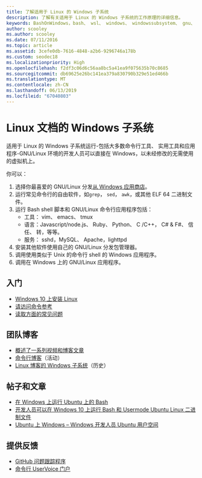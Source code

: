 ```yaml
---
title: 了解适用于 Linux 的 Windows 子系统
description: 了解有关适用于 Linux 的 Windows 子系统的工作原理的详细信息。
keywords: BashOnWindows，bash、 wsl、 windows、 windowssubsystem、 gnu、 linux
author: scooley
ms.author: scooley
ms.date: 07/11/2016
ms.topic: article
ms.assetid: 3cefe0db-7616-4848-a2b6-9296746a178b
ms.custom: seodec18
ms.localizationpriority: High
ms.openlocfilehash: f2df3c06d6c56aa8bc5a41ea9f075635b70c8685
ms.sourcegitcommit: db69625e26bc141ea379a830790b329e51ed466b
ms.translationtype: MT
ms.contentlocale: zh-CN
ms.lasthandoff: 06/13/2019
ms.locfileid: "67040803"
---
```

# <a name="windows-subsystem-for-linux-documentation"></a>Linux 文档的 Windows 子系统

适用于 Linux 的 Windows 子系统运行-包括大多数命令行工具、 实用工具和应用程序-GNU/Linux 环境的开发人员可以直接在 Windows，以未经修改的无需使用的虚拟机上。  

你可以：

1. 选择你最喜爱的 GNU/Linux 分发[从 Windows 应用商店](https://aka.ms/wslstore)。
1. 运行常见命令行的自由软件，如`grep`， `sed`， `awk`，或其他 ELF 64 二进制文件。 
1. 运行 Bash shell 脚本和 GNU/Linux 命令行应用程序包括：  
    * 工具： vim、 emacs、 tmux
    * 语言：Javascript/node.js、 Ruby、 Python、 C /C++， C# & F#、 信任、 转，等等。
    * 服务： sshd，MySQL、 Apache，lighttpd
1. 安装其他软件使用自己的 GNU/Linux 分发包管理器。
1. 调用使用类似于 Unix 的命令行 shell 的 Windows 应用程序。
1. 调用在 Windows 上的 GNU/Linux 应用程序。

## <a name="getting-started"></a>入门

* [Windows 10 上安装 Linux](install-win10.md)
* [请访问命令参考](reference.md)
* [读取方面的常见问题](faq.md)

## <a name="team-blogs"></a>团队博客
*  [概述了一系列视频和博客文章](https://blogs.msdn.microsoft.com/commandline/learn-about-windows-console-and-windows-subsystem-for-linux-wsl/)
* [命令行博客](https://blogs.msdn.microsoft.com/commandline/)（活动）
* [Linux 博客的 Windows 子系统](https://blogs.msdn.microsoft.com/wsl/)（历史）

## <a name="posts--articles"></a>帖子和文章
* [在 Windows 上运行 Ubuntu 上的 Bash](https://blogs.windows.com/buildingapps/2016/03/30/run-bash-on-ubuntu-on-windows/)
* [开发人员可以在 Windows 10 上运行 Bash 和 Usermode Ubuntu Linux 二进制文件](https://www.hanselman.com/blog/DevelopersCanRunBashShellAndUsermodeUbuntuLinuxBinariesOnWindows10.aspx)
* [Ubuntu 上 Windows – Windows 开发人员 Ubuntu 用户空间](https://insights.ubuntu.com/2016/03/30/ubuntu-on-windows-the-ubuntu-userspace-for-windows-developers/) 

## <a name="provide-feedback"></a>提供反馈
* [GitHub 问题跟踪程序](https://github.com/Microsoft/BashOnWindows/issues)
* [命令行 UserVoice 门户](https://wpdev.uservoice.com/forums/266908-command-prompt-console-bash-on-ubuntu-on-windo/category/161892-bash)

